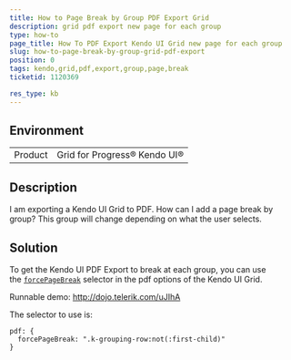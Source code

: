 ```yaml
---
title: How to Page Break by Group PDF Export Grid
description: grid pdf export new page for each group
type: how-to
page_title: How To PDF Export Kendo UI Grid new page for each group 
slug: how-to-page-break-by-group-grid-pdf-export
position: 0
tags: kendo,grid,pdf,export,group,page,break
ticketid: 1120369

res_type: kb
---
```


## Environment
<table>
 <tr>
  <td>Product</td>
  <td>Grid for Progress® Kendo UI®</td>
 </tr>
</table>


## Description

I am exporting a Kendo UI Grid to PDF. How can I add a page break by group? This group will change depending on what the user selects. 

## Solution

To get the Kendo UI PDF Export to break at each group, you can use the [`forcePageBreak`](http://docs.telerik.com/kendo-ui/framework/drawing/drawing-dom#configuration-Multi-Page) selector in the pdf options of the Kendo UI Grid. 

Runnable demo: http://dojo.telerik.com/uJIhA

The selector to use is:

```
pdf: { 
  forcePageBreak: ".k-grouping-row:not(:first-child)"
}
```

